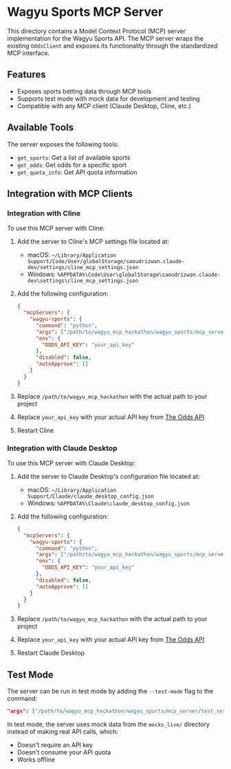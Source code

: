 # Wagyu Sports MCP Server

This directory contains a Model Context Protocol (MCP) server implementation for the Wagyu Sports API. The MCP server wraps the existing `OddsClient` and exposes its functionality through the standardized MCP interface.

## Features

- Exposes sports betting data through MCP tools
- Supports test mode with mock data for development and testing
- Compatible with any MCP client (Claude Desktop, Cline, etc.)

## Available Tools

The server exposes the following tools:

- `get_sports`: Get a list of available sports
- `get_odds`: Get odds for a specific sport
- `get_quota_info`: Get API quota information

## Integration with MCP Clients

### Integration with Cline

To use this MCP server with Cline:

1. Add the server to Cline's MCP settings file located at:
   - macOS: `~/Library/Application Support/Code/User/globalStorage/saoudrizwan.claude-dev/settings/cline_mcp_settings.json`
   - Windows: `%APPDATA%\Code\User\globalStorage\saoudrizwan.claude-dev\settings\cline_mcp_settings.json`

2. Add the following configuration:
   ```json
   {
     "mcpServers": {
       "wagyu-sports": {
         "command": "python",
         "args": ["/path/to/wagyu_mcp_hackathon/wagyu_sports/mcp_server/test_server.py"],
         "env": {
           "ODDS_API_KEY": "your_api_key"
         },
         "disabled": false,
         "autoApprove": []
       }
     }
   }
   ```

3. Replace `/path/to/wagyu_mcp_hackathon` with the actual path to your project
4. Replace `your_api_key` with your actual API key from [The Odds API](https://the-odds-api.com/)
5. Restart Cline

### Integration with Claude Desktop

To use this MCP server with Claude Desktop:

1. Add the server to Claude Desktop's configuration file located at:
   - macOS: `~/Library/Application Support/Claude/claude_desktop_config.json`
   - Windows: `%APPDATA%\Claude\claude_desktop_config.json`

2. Add the following configuration:
   ```json
   {
     "mcpServers": {
       "wagyu-sports": {
         "command": "python",
         "args": ["/path/to/wagyu_mcp_hackathon/wagyu_sports/mcp_server/test_server.py"],
         "env": {
           "ODDS_API_KEY": "your_api_key"
         },
         "disabled": false,
         "autoApprove": []
       }
     }
   }
   ```

3. Replace `/path/to/wagyu_mcp_hackathon` with the actual path to your project
4. Replace `your_api_key` with your actual API key from [The Odds API](https://the-odds-api.com/)
5. Restart Claude Desktop

## Test Mode

The server can be run in test mode by adding the `--test-mode` flag to the command:

```json
"args": ["/path/to/wagyu_mcp_hackathon/wagyu_sports/mcp_server/test_server.py", "--test-mode"]
```

In test mode, the server uses mock data from the `mocks_live/` directory instead of making real API calls, which:
- Doesn't require an API key
- Doesn't consume your API quota
- Works offline
